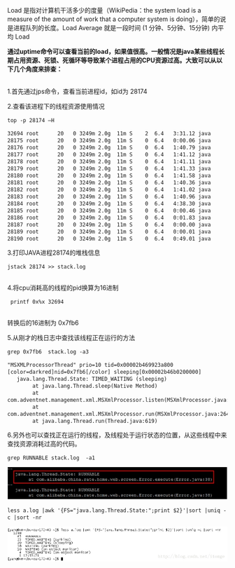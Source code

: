 Load 是指对计算机干活多少的度量（WikiPedia：the system load is a measure of the amount of work that a computer system is doing），简单的说是进程队列的长度。Load Average 就是一段时间 (1 分钟、5分钟、15分钟) 内平均 Load 

**通过uptime命令可以查看当前的load，如果值很高。一般情况是java某些线程长期占用资源、死锁、死循环等导致某个进程占用的CPU资源过高。大致可以从以下几个角度来排查：**
<br><br>

1.首先通过jps命令，查看当前进程id，如id为 28174

2.查看该进程下的线程资源使用情况

```
top -p 28174 –H  

```

```
32694 root      20   0 3249m 2.0g  11m S    2  6.4   3:31.12 java                      
28175 root      20   0 3249m 2.0g  11m S    0  6.4   0:00.06 java                   
28176 root      20   0 3249m 2.0g  11m S    0  6.4   1:40.79 java                   
28177 root      20   0 3249m 2.0g  11m S    0  6.4   1:41.12 java                   
28178 root      20   0 3249m 2.0g  11m S    0  6.4   1:41.11 java                   
28179 root      20   0 3249m 2.0g  11m S    0  6.4   1:41.33 java                   
28180 root      20   0 3249m 2.0g  11m S    0  6.4   1:41.58 java                   
28181 root      20   0 3249m 2.0g  11m S    0  6.4   1:40.36 java                   
28182 root      20   0 3249m 2.0g  11m S    0  6.4   1:41.02 java                   
28183 root      20   0 3249m 2.0g  11m S    0  6.4   1:40.96 java                   
28184 root      20   0 3249m 2.0g  11m S    0  6.4   4:38.30 java                   
28185 root      20   0 3249m 2.0g  11m S    0  6.4   0:00.46 java                   
28186 root      20   0 3249m 2.0g  11m S    0  6.4   0:01.83 java                   
28187 root      20   0 3249m 2.0g  11m S    0  6.4   0:00.00 java                   
28189 root      20   0 3249m 2.0g  11m S    0  6.4   0:00.01 java                   
28190 root      20   0 3249m 2.0g  11m S    0  6.4   0:49.01 java      

```

3.打印JAVA进程28174的堆栈信息

```
jstack 28174 >> stack.log 
 
```


4.将cpu消耗高的线程的pid换算为16进制

```
 printf 0x%x 32694
 
```

转换后的16进制为 0x7fb6

5.从刚才的栈日志中查找该线程正在运行的方法

```
grep 0x7fb6  stack.log -a3

```   

```
"MSXMLProcessorThread" prio=10 tid=0x00002b469923a800 [color=darkred]nid=0x7fb6[/color] sleeping[0x00002b46b0200000]    
   java.lang.Thread.State: TIMED_WAITING (sleeping)    
        at java.lang.Thread.sleep(Native Method)    
        at com.adventnet.management.xml.MSXmlProcessor.listen(MSXmlProcessor.java:279)    
        at com.adventnet.management.xml.MSXmlProcessor.run(MSXmlProcessor.java:264)    
        at java.lang.Thread.run(Thread.java:619)    
```

6.另外也可以查找正在运行的线程，及线程处于运行状态的位置，从这些线程中来查找资源消耗过高的代码。

```
grep RUNNABLE stack.log  -a1   

```
![image](img/1364394978_1570.jpg)

```
less a.log |awk '{FS="java.lang.Thread.State:";print $2}'|sort |uniq -c |sort -nr  

```
![image](img/20130812130234781.jpeg)
